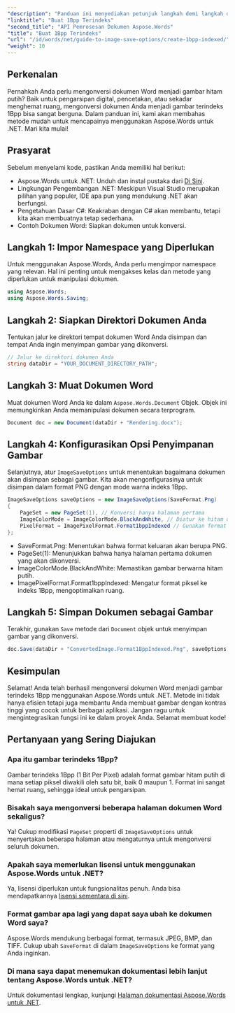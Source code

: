 ```yaml
---
"description": "Panduan ini menyediakan petunjuk langkah demi langkah dan contoh kode untuk membantu Anda membuat gambar terindeks 1Bpp secara efisien untuk tujuan pengarsipan, pencetakan, atau penghematan ruang."
"linktitle": "Buat 1Bpp Terindeks"
"second_title": "API Pemrosesan Dokumen Aspose.Words"
"title": "Buat 1Bpp Terindeks"
"url": "/id/words/net/guide-to-image-save-options/create-1bpp-indexed/"
"weight": 10
---
```


## Perkenalan

Pernahkah Anda perlu mengonversi dokumen Word menjadi gambar hitam putih? Baik untuk pengarsipan digital, pencetakan, atau sekadar menghemat ruang, mengonversi dokumen Anda menjadi gambar terindeks 1Bpp bisa sangat berguna. Dalam panduan ini, kami akan membahas metode mudah untuk mencapainya menggunakan Aspose.Words untuk .NET. Mari kita mulai!

## Prasyarat

Sebelum menyelami kode, pastikan Anda memiliki hal berikut:

- Aspose.Words untuk .NET: Unduh dan instal pustaka dari [Di Sini](https://releases.aspose.com/words/net/).
- Lingkungan Pengembangan .NET: Meskipun Visual Studio merupakan pilihan yang populer, IDE apa pun yang mendukung .NET akan berfungsi.
- Pengetahuan Dasar C#: Keakraban dengan C# akan membantu, tetapi kita akan membuatnya tetap sederhana.
- Contoh Dokumen Word: Siapkan dokumen untuk konversi.

## Langkah 1: Impor Namespace yang Diperlukan

Untuk menggunakan Aspose.Words, Anda perlu mengimpor namespace yang relevan. Hal ini penting untuk mengakses kelas dan metode yang diperlukan untuk manipulasi dokumen.

```csharp
using Aspose.Words;
using Aspose.Words.Saving;
```

## Langkah 2: Siapkan Direktori Dokumen Anda

Tentukan jalur ke direktori tempat dokumen Word Anda disimpan dan tempat Anda ingin menyimpan gambar yang dikonversi.

```csharp
// Jalur ke direktori dokumen Anda
string dataDir = "YOUR_DOCUMENT_DIRECTORY_PATH";
```

## Langkah 3: Muat Dokumen Word

Muat dokumen Word Anda ke dalam `Aspose.Words.Document` Objek. Objek ini memungkinkan Anda memanipulasi dokumen secara terprogram.

```csharp
Document doc = new Document(dataDir + "Rendering.docx");
```

## Langkah 4: Konfigurasikan Opsi Penyimpanan Gambar

Selanjutnya, atur `ImageSaveOptions` untuk menentukan bagaimana dokumen akan disimpan sebagai gambar. Kita akan mengonfigurasinya untuk disimpan dalam format PNG dengan mode warna indeks 1Bpp.

```csharp
ImageSaveOptions saveOptions = new ImageSaveOptions(SaveFormat.Png)
{
    PageSet = new PageSet(1), // Konversi hanya halaman pertama
    ImageColorMode = ImageColorMode.BlackAndWhite, // Diatur ke hitam dan putih
    PixelFormat = ImagePixelFormat.Format1bppIndexed // Gunakan format indeks 1Bpp
};
```

- SaveFormat.Png: Menentukan bahwa format keluaran akan berupa PNG.
- PageSet(1): Menunjukkan bahwa hanya halaman pertama dokumen yang akan dikonversi.
- ImageColorMode.BlackAndWhite: Memastikan gambar berwarna hitam putih.
- ImagePixelFormat.Format1bppIndexed: Mengatur format piksel ke indeks 1Bpp, mengoptimalkan ruang.

## Langkah 5: Simpan Dokumen sebagai Gambar

Terakhir, gunakan `Save` metode dari `Document` objek untuk menyimpan gambar yang dikonversi.

```csharp
doc.Save(dataDir + "ConvertedImage.Format1BppIndexed.Png", saveOptions);
```

## Kesimpulan

Selamat! Anda telah berhasil mengonversi dokumen Word menjadi gambar terindeks 1Bpp menggunakan Aspose.Words untuk .NET. Metode ini tidak hanya efisien tetapi juga membantu Anda membuat gambar dengan kontras tinggi yang cocok untuk berbagai aplikasi. Jangan ragu untuk mengintegrasikan fungsi ini ke dalam proyek Anda. Selamat membuat kode!

## Pertanyaan yang Sering Diajukan

### Apa itu gambar terindeks 1Bpp?
Gambar terindeks 1Bpp (1 Bit Per Pixel) adalah format gambar hitam putih di mana setiap piksel diwakili oleh satu bit, baik 0 maupun 1. Format ini sangat hemat ruang, sehingga ideal untuk pengarsipan.

### Bisakah saya mengonversi beberapa halaman dokumen Word sekaligus?
Ya! Cukup modifikasi `PageSet` properti di `ImageSaveOptions` untuk menyertakan beberapa halaman atau mengaturnya untuk mengonversi seluruh dokumen.

### Apakah saya memerlukan lisensi untuk menggunakan Aspose.Words untuk .NET?
Ya, lisensi diperlukan untuk fungsionalitas penuh. Anda bisa mendapatkannya [lisensi sementara di sini](https://purchase.aspose.com/temporary-license/).

### Format gambar apa lagi yang dapat saya ubah ke dokumen Word saya?
Aspose.Words mendukung berbagai format, termasuk JPEG, BMP, dan TIFF. Cukup ubah `SaveFormat` di dalam `ImageSaveOptions` ke format yang Anda inginkan.

### Di mana saya dapat menemukan dokumentasi lebih lanjut tentang Aspose.Words untuk .NET?
Untuk dokumentasi lengkap, kunjungi [Halaman dokumentasi Aspose.Words untuk .NET](https://reference.aspose.com/words/net/).